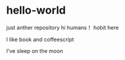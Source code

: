# hello-world
just anther repository
hi humans！
hobit here

I like book and coffeescript


I've sleep  on  the  moon
